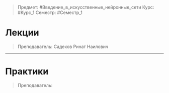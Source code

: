 > Предмет: #Введение_в_искусственные_нейронные_сети
> Курс: #Курс_1
> Семестр: #Семестр_1



# Лекции
> Преподаватель: Садеков Ринат Наилович


---
# Практики
> Преподаватель: 